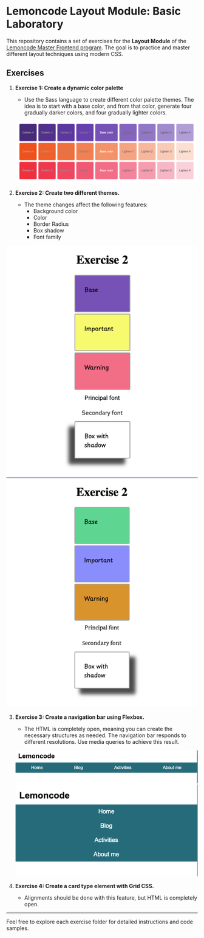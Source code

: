 # Lemoncode Layout Module: Basic Laboratory

This repository contains a set of exercises for the **Layout Module** of the [Lemoncode Master Frontend program](https://lemoncode.net/master-frontend#master-frontend/inicio). The goal is to practice and master different layout techniques using modern CSS.

## Exercises

1. **Exercise 1: Create a dynamic color palette**
    - Use the Sass language to create different color palette themes. The idea is to start with a base color, and from that color, generate four gradually darker colors, and four gradually lighter colors.

    ![Color palette](./assets/color-palette.png)

2. **Exercise 2: Create two different themes.**
    - The theme changes affect the following features:
        - Background color
        - Color
        - Border Radius
        - Box shadow
        - Font family

![Light theme](./assets/light-theme.png)
![Dark theme](./assets/dark-theme.png)

3. **Exercise 3: Create a navigation bar using Flexbox.**
    - The HTML is completely open, meaning you can create the necessary structures as needed. The navigation bar responds to different resolutions. Use media queries to achieve this result.

    ![Ejemplo de paleta de colores](./assets/navigation-desktop.png)
    ![Ejemplo de paleta de colores](./assets/navigation-mobile.png)

4. **Exercise 4: Create a card type element with Grid CSS.**
    - Alignments should be done with this feature, but HTML is completely open.

    <!-- ![Ejemplo de paleta de colores](./ejemplo.png) -->

---

Feel free to explore each exercise folder for detailed instructions and code samples.